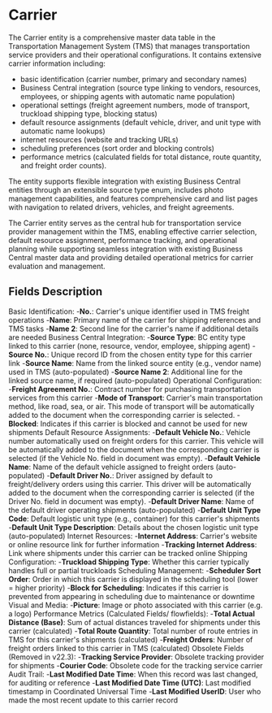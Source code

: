 # Carrier

The Carrier entity is a comprehensive master data table in the Transportation Management System (TMS) that manages transportation service providers and their operational configurations.
It contains extensive carrier information including:

- basic identification (carrier number, primary and secondary names)
- Business Central integration (source type linking to vendors, resources, employees, or shipping agents with automatic name population)
- operational settings (freight agreement numbers, mode of transport, truckload shipping type, blocking status)
- default resource assignments (default vehicle, driver, and unit type with automatic name lookups)
- internet resources (website and tracking URLs)
- scheduling preferences (sort order and blocking controls)
- performance metrics (calculated fields for total distance, route quantity, and freight order counts).

The entity supports flexible integration with existing Business Central entities through an extensible source type enum, includes photo management capabilities, and features comprehensive card and list pages with navigation to related drivers, vehicles, and freight agreements.

The Carrier entity serves as the central hub for transportation service provider management within the TMS, enabling effective carrier selection, default resource assignment, performance tracking, and operational planning while supporting seamless integration with existing Business Central master data and providing detailed operational metrics for carrier evaluation and management.

## Fields Description

Basic Identification:
-**No.**: Carrier's unique identifier used in TMS freight operations
-**Name**: Primary name of the carrier for shipping references and TMS tasks
-**Name 2**: Second line for the carrier's name if additional details are needed
Business Central Integration:
-**Source Type**: BC entity type linked to this carrier (none, resource, vendor, employee, shipping agent)
-**Source No.**: Unique record ID from the chosen entity type for this carrier link
-**Source Name**: Name from the linked source entity (e.g., vendor name) used in TMS (auto-populated)
-**Source Name 2**: Additional line for the linked source name, if required (auto-populated)
Operational Configuration:
-**Freight Agreement No.**: Contract number for purchasing transportation services from this carrier
-**Mode of Transport**: Carrier's main transportation method, like road, sea, or air. This mode of transport will be automatically added to the document when the corresponding carrier is selected.
-**Blocked**: Indicates if this carrier is blocked and cannot be used for new shipments
Default Resource Assignments:
-**Default Vehicle No.**: Vehicle number automatically used on freight orders for this carrier. This vehicle will be automatically added to the document when the corresponding carrier is selected (if the Vehicle No. field in document was empty).
-**Default Vehicle Name**: Name of the default vehicle assigned to freight orders (auto-populated)
-**Default Driver No.**: Driver assigned by default to freight/delivery orders using this carrier. This driver will be automatically added to the document when the corresponding carrier is selected (if the Driver No. field in document was empty).
-**Default Driver Name**: Name of the default driver operating shipments (auto-populated)
-**Default Unit Type Code**: Default logistic unit type (e.g., container) for this carrier's shipments
-**Default Unit Type Description**: Details about the chosen logistic unit type (auto-populated)
Internet Resources:
-**Internet Address**: Carrier's website or online resource link for further information
-**Tracking Internet Address**: Link where shipments under this carrier can be tracked online
Shipping Configuration:
-**Truckload Shipping Type**: Whether this carrier typically handles full or partial truckloads
Scheduling Management:
-**Scheduler Sort Order**: Order in which this carrier is displayed in the scheduling tool (lower = higher priority)
-**Block for Scheduling**: Indicates if this carrier is prevented from appearing in scheduling due to maintenance or downtime
Visual and Media:
-**Picture**: Image or photo associated with this carrier (e.g. a logo)
Performance Metrics (Calculated Fields/ flowfields):
-**Total Actual Distance (Base)**: Sum of actual distances traveled for shipments under this carrier (calculated)
-**Total Route Quantity**: Total number of route entries in TMS for this carrier's shipments (calculated)
-**Freight Orders**: Number of freight orders linked to this carrier in TMS (calculated)
Obsolete Fields (Removed in v22.3):
-**Tracking Service Provider**: Obsolete tracking provider for shipments
-**Courier Code**: Obsolete code for the tracking service carrier
Audit Trail:
-**Last Modified Date Time**: When this record was last changed, for auditing or reference
-**Last Modified Date Time (UTC)**: Last modified timestamp in Coordinated Universal Time
-**Last Modified UserID**: User who made the most recent update to this carrier record
